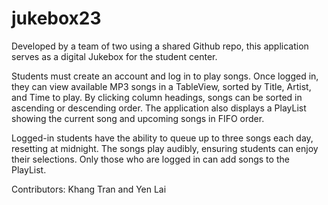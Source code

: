 # jukebox23
Developed by a team of two using a shared Github repo, this application serves as a digital Jukebox for the student center.

Students must create an account and log in to play songs. Once logged in, they can view available MP3 songs in a TableView, sorted by Title, Artist, and Time to play. By clicking column headings, songs can be sorted in ascending or descending order. The application also displays a PlayList showing the current song and upcoming songs in FIFO order. 

Logged-in students have the ability to queue up to three songs each day, resetting at midnight. The songs play audibly, ensuring students can enjoy their selections. Only those who are logged in can add songs to the PlayList.

Contributors: Khang Tran and Yen Lai